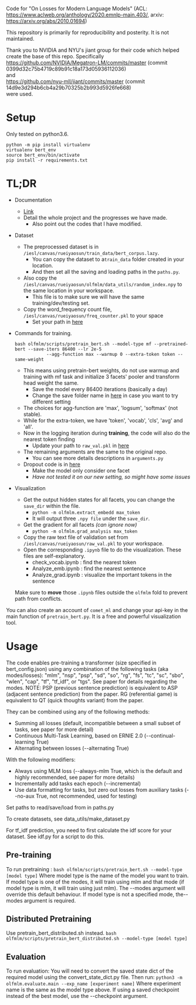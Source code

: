 Code for "On Losses for Modern Language Models" (ACL: https://www.aclweb.org/anthology/2020.emnlp-main.403/, arxiv: https://arxiv.org/abs/2010.01694)

This repository is primarily for reproducibility and posterity. It is not maintained.

Thank you to NVIDIA and NYU's jiant group for their code which helped create the base of this repo. Specifically
https://github.com/NVIDIA/Megatron-LM/commits/master (commit 0399d32c75b4719c89b91c18a173d05936112036)  
and  
https://github.com/nyu-mll/jiant/commits/master (commit 14d9e3d294b6cb4a29b70325b2b993d5926fe668)  
were used.

# Setup
Only tested on python3.6.

```
python -m pip install virtualenv
virtualenv bert_env
source bert_env/bin/activate
pip install -r requirements.txt
```


# TL;DR 
- Documentation
  - [Link](https://hackmd.io/@5ZnjJQRbT9CfVYeuVPNXVw/HylPupjNO)
  - Detail the whole project and the progresses we have made. 
    - Also point out the codes that I have modified. 
   
- Dataset
  - The preprocessed dataset is in ```/iesl/canvas/rueiyaosun/train_data/bert_corpus.lazy```. 
    - You can copy the dataset to a```train_data``` folder created in your location. 
    - And then set all the saving and loading paths in the ```paths.py```.
  - Also copy the ```/iesl/canvas/rueiyaosun/olfmlm/data_utils/random_index.npy``` to the same location in your workspace. 
    - This file is to make sure we will have the same training/dev/testing set.
  - Copy the word_frequency count file, ```/iesl/canvas/rueiyaosun/freq_counter.pkl``` to your space
    - Set your path in [here](https://github.com/msps9341012/olfmlm/blob/mf/model/new_models.py#L14)
    
- Commands for training.
  ```
  bash olfmlm/scripts/pretrain_bert.sh --model-type mf --pretrained-bert --save-iters 86400 --lr 2e-5 
              --agg-function max --warmup 0 --extra-token token --same-weight
  ```
    - This means using pretrain-bert weights, do not use warmup and training with mf task and initialize 3 facets' pooler and transform head weight the same.
      - Save the model every 86400 iterations (basically a day)
      - Change the save folder name in [here](https://github.com/msps9341012/olfmlm/blob/mf/arguments.py#L307) in case you want to try different setting
    - The choices for agg-function are 'max', 'logsum', 'softmax' (not stable). 
    - While for the extra-token, we have 'token', 'vocab', 'cls', 'avg' and 'all'.
    - Now in the logging iteration during **training**, the code will also do the nearest token finding
      - Update your path to ```raw_val.pkl``` in [here](https://github.com/msps9341012/olfmlm/blob/mf/find_neighbors.py#L34)
    - The remaining arguments are the same to the original repo. 
      - You can see more details descriptions in ```arguments.py```
    - Dropout code is in [here](https://github.com/msps9341012/olfmlm/blob/mf/model/new_models.py#L265-L271)
      - Make the model only consider one facet
      - _Have not tested it on our new setting, so might have some issues_
  
  

- Visualization
  - Get the output hidden states for all facets, you can change the ```save_dir``` within the file.
    - ```python -m olfmlm.extract_embedd max_token```
    - It will output three ```.npy file``` under the ```save_dir```.
  - Get the gradient for all facets _(can ignore now)_
    - ```python -m olfmlm.grad_analysis max_token```
  - Copy the raw text file of validation set from ```/iesl/canvas/rueiyaosun/raw_val.pkl``` to your workspace.  
  - Open the corresponding ```.ipynb``` file to do the visualization. These files are self-explanatory.
    - check_vocab.ipynb : find the nearest token
    - Analyze_emb.ipynb : find the nearest sentence
    - Analyze_grad.ipynb : visualize the important tokens in the sentence 
  
  Make sure to **move** those ```.ipynb``` files outside the ```olfmlm``` fold to prevent path from conflicts.
    

    

You can also create an account of ```comet_ml``` and change your api-key in the main function of ```pretrain_bert.py```. It is a free and powerful visualization tool.


# Usage
The code enables pre-training a transformer (size specified in bert_config.json) using any combination of the following tasks (aka modes/losses):
"mlm", "nsp", "psp", "sd", "so", "rg", "fs", "tc", "sc", "sbo", "wlen", "cap", "tf", "tf_idf", or "tgs". See paper for details regarding the modes.
NOTE: PSP (previous sentence prediction) is equivalent to ASP (adjacent sentence prediction) from the paper. RG (referential game) is equivalent to QT (quick thoughts variant) from the paper.

They can be combined using any of the following methods:
- Summing all losses (default, incompatible between a small subset of tasks, see paper for more detail)
- Continuous Multi-Task Learning, based on ERNIE 2.0 (--continual-learning True)
- Alternating between losses (--alternating True)

With the following modifiers:
- Always using MLM loss (--always-mlm True, which is the default and highly recommended, see paper for more details)
- Incrementally add tasks each epoch (--incremental)
- Use data formatting for tasks, but zero out losses from auxiliary tasks (--no-aux True, not recommended, used for testing)

Set paths to read/save/load from in paths.py

To create datasets, see data_utils/make_dataset.py

For tf_idf prediction, you need to first calculate the idf score for your dataset. See idf.py for a script to do this.

## Pre-training
To run pretraining :
`bash olfmlm/scripts/pretrain_bert.sh --model-type [model type]`
Where model type is the name of the model you want to train. If model type is one of the modes, it will train using mlm and that mode (if model type is mlm, it will train using just mlm).
The --modes argument will override this default behaviour. If model type is not a specified mode, the--modes argument is required.

## Distributed Pretraining
Use pretrain_bert_distributed.sh instead.
`bash olfmlm/scripts/pretrain_bert_distributed.sh --model-type [model type]`

## Evaluation
To run evaluation:
You will need to convert the saved state dict of the required model using the convert_state_dict.py file.
Then run:
`python3 -m olfmlm.evaluate.main --exp_name [experiment name]`
Where experiment name is the same as the model type above. If using a saved checkpoint instead of the best model, use the --checkpoint argument.



